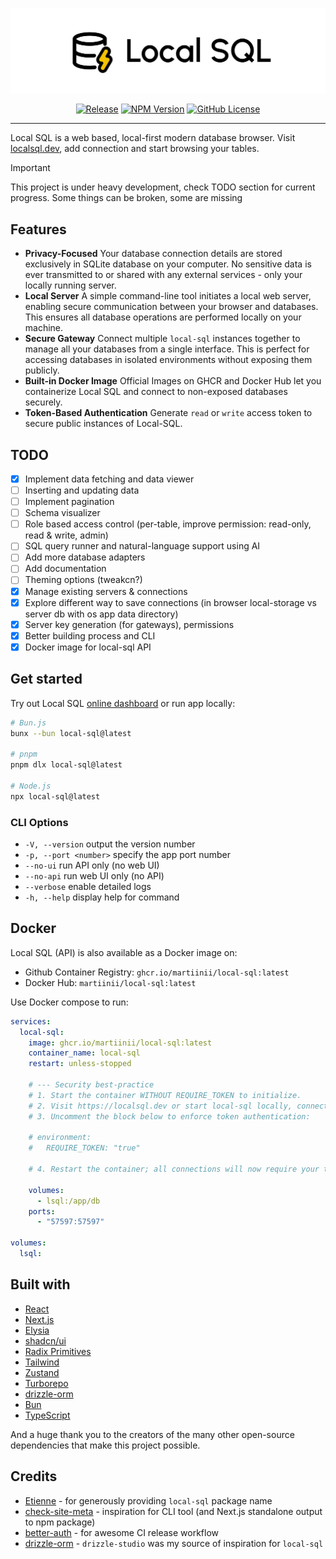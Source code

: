 ![Local SQL](https://raw.githubusercontent.com/martiinii/local-sql/main/assets/github.svg)

<div align="center">

[![Release](https://github.com/martiinii/local-sql/actions/workflows/release.yml/badge.svg)](https://github.com/martiinii/local-sql/actions/workflows/release.yml)
[![NPM Version](https://img.shields.io/npm/v/local-sql)](https://www.npmjs.com/package/local-sql)
[![GitHub License](https://img.shields.io/github/license/martiinii/local-sql)](https://github.com/martiinii/local-sql/blob/main/LICENSE.md)
</div>

---

Local SQL is a web based, local-first modern database browser.
Visit [localsql.dev](https://localsql.dev), add connection and start browsing your tables.

> [!IMPORTANT]
> This project is under heavy development, check TODO section for current progress. Some things can be broken, some are missing

## Features

- **Privacy-Focused** Your database connection details are stored exclusively in SQLite database on your computer. No sensitive data is ever transmitted to or shared with any external services - only your locally running server.
- **Local Server** A simple command-line tool initiates a local web server, enabling secure communication between your browser and databases. This ensures all database operations are performed locally on your machine.
- **Secure Gateway** Connect multiple `local-sql` instances together to manage all your databases from a single interface. This is perfect for accessing databases in isolated environments without exposing them publicly.
- **Built-in Docker Image** Official Images on GHCR and Docker Hub let you containerize Local SQL and connect to non-exposed databases securely.
- **Token-Based Authentication** Generate `read` or `write` access token to secure public instances of Local-SQL.

## TODO

- [x] Implement data fetching and data viewer
- [ ] Inserting and updating data
- [ ] Implement pagination
- [ ] Schema visualizer
- [ ] Role based access control (per-table, improve permission: read-only, read & write, admin)
- [ ] SQL query runner and natural-language support using AI
- [ ] Add more database adapters
- [ ] Add documentation
- [ ] Theming options (tweakcn?)
- [x] Manage existing servers & connections
- [x] Explore different way to save connections (in browser local-storage vs server db with os app data directory)
- [x] Server key generation (for gateways), permissions
- [x] Better building process and CLI
- [x] Docker image for local-sql API

## Get started

Try out Local SQL [online dashboard](https://localsql.dev) or run app locally:

```sh
# Bun.js
bunx --bun local-sql@latest

# pnpm
pnpm dlx local-sql@latest

# Node.js
npx local-sql@latest
```

### CLI Options

- `-V, --version`        output the version number  
- `-p, --port <number>`  specify the app port number  
- `--no-ui`              run API only (no web UI)  
- `--no-api`             run web UI only (no API)  
- `--verbose`            enable detailed logs  
- `-h, --help`           display help for command

## Docker

Local SQL (API) is also available as a Docker image on:

- Github Container Registry: `ghcr.io/martiinii/local-sql:latest`
- Docker Hub: `martiinii/local-sql:latest`

Use Docker compose to run:

```yml
services:
  local-sql:
    image: ghcr.io/martiinii/local-sql:latest
    container_name: local-sql
    restart: unless-stopped

    # --- Security best-practice
    # 1. Start the container WITHOUT REQUIRE_TOKEN to initialize.
    # 2. Visit https://localsql.dev or start local-sql locally, connect to this instance of local-sql API and generate write token. Then edit server connection and paste generated token.
    # 3. Uncomment the block below to enforce token authentication:

    # environment:
    #   REQUIRE_TOKEN: "true"

    # 4. Restart the container; all connections will now require your token.

    volumes:
      - lsql:/app/db
    ports:
      - "57597:57597"

volumes:
  lsql:
```

## Built with
- [React](https://react.dev/)
- [Next.js](https://nextjs.org/)
- [Elysia](https://elysiajs.com/)
- [shadcn/ui](https://ui.shadcn.com/)
- [Radix Primitives](https://www.radix-ui.com/primitives)
- [Tailwind](https://tailwindcss.com/)
- [Zustand](https://github.com/pmndrs/zustand)
- [Turborepo](https://turborepo.com/)
- [drizzle-orm](https://orm.drizzle.team/)
- [Bun](https://bun.sh/)
- [TypeScript](https://www.typescriptlang.org/)

And a huge thank you to the creators of the many other open-source dependencies that make this project possible.

## Credits

- [Etienne](https://github.com/etienne-dldc) - for generously providing `local-sql` package name
- [check-site-meta](https://github.com/alfonsusac/check-site-meta) - inspiration for CLI tool (and Next.js standalone output to npm package)
- [better-auth](https://www.better-auth.com/) - for awesome CI release workflow
- [drizzle-orm](https://orm.drizzle.team/) - `drizzle-studio` was my source of inspiration for `local-sql`

